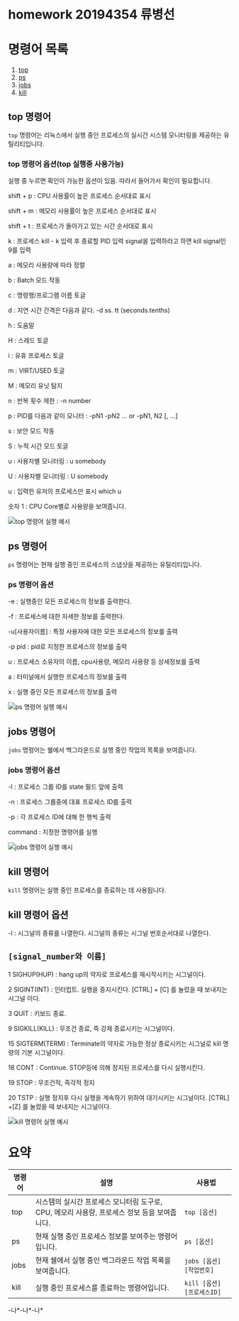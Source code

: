 # homework 20194354 류병선


# 명령어 목록


1. [top](https://terms.naver.com/entry.naver?docId=4125861&cid=59321&categoryId=59321 "top 명령어설명")
2. [ps](https://terms.naver.com/entry.naver?docId=4125773&cid=59321&categoryId=59321 "ps 명령어설명")
3. [jobs](https://terms.naver.com/entry.naver?docId=4125682&cid=59321&categoryId=59321 "jobs 명령어설명")
4. [kill](https://terms.naver.com/entry.naver?docId=4125687&cid=59321&categoryId=59321 "kill 명령어설명")

## top 명령어

`top` 명령어는 리눅스에서 실행 중인 프로세스의 실시간 시스템 모니터링을 제공하는 유틸리티입니다.
### top 명령어 옵션(top 실행중 사용가능)

실행 중 누르면 확인이 가능한 옵션이 있음. 따라서 들어가서 확인이 필요합니다.

shift + p : CPU 사용률이 높은 프로세스 순서대로 표시

shift + m : 메모리 사용률이 높은 프로세스 순서대로 표시

shift + t : 프로세스가 돌아가고 있는 시간 순서대로 표시

k : 프로세스  kill  - k 입력 후 종료할 PID 입력 signal을 입력하라고 하면 kill signal인 9를 입력

a : 메모리 사용량에 따라 정렬

b : Batch 모드 작동

c : 명령행/프로그램 이름 토글

d : 지연 시간 간격은 다음과 같다. -d ss. tt (seconds.tenths)

h : 도움말 

H : 스레드 토글

i : 유휴 프로세스 토글

m : VIRT/USED 토글

M : 메모리 유닛 탐지

n : 반복 횟수 제한 : -n number

p : PID를 다음과 같이 모니터 : -pN1 -pN2 ... or -pN1, N2 [, ...] 

s : 보안 모드 작동

S : 누적 시간 모드 토글

u : 사용자별 모니터링 : u somebody

U : 사용자별 모니터링 : U somebody

u : 입력한 유저의 프로세스만 표시  which u

숫자 1 : CPU Core별로 사용량을 보여줍니다.

![top 명령어 실행 예시](https://search.pstatic.net/common/?src=http%3A%2F%2Fblogfiles.naver.net%2FMjAyMzA0MjVfMjY4%2FMDAxNjgyNDAxMTUzNjQ1.olRPpoZvIcqkn2Oyigqjm3QVCxOKYVv6KO3eFmSGrXEg.hI6AEufHwEkYucJvILBxce4xK-ZLgc-XfLcj5KF0Jl8g.PNG.ks06891%2Fimage.png&type=sc960_832)


## ps 명령어

`ps` 명령어는 현재 실행 중인 프로세스의 스냅샷을 제공하는 유틸리티입니다.

### ps 명령어 옵션

-e : 실행중인 모든 프로세스의 정보를 출력한다.

-f : 프로세스에 대한 자세한 정보를 출력한다.

-u[사용자이름] : 특정 사용자에 대한 모든 프로세스의 정보를 출력

-p pid : pid로 지정한 프로세스의 정보를 출력

u : 프로세스 소유자의 이름, cpu사용량, 메모리 사용량 등 상세정보를 출력

a : 터미널에서 실행한 프로세스의 정보를 출력

x : 실행 중인 모든 프로세스의 정보를 출력


![ps 명령어 실행 예시](https://postfiles.pstatic.net/MjAyMzA0MjVfMjYy/MDAxNjgyNDAxMjc3MTg5.ASKz50XPaVyJN4Tkbggd6rWF0GTi8ym3i5fUttwNrlcg.8CXEJriTwkayowJe98UvV76e6DzN5eblpI-Jdr2LO8Yg.PNG.ks06891/image.png?type=w966)



## jobs 명령어

`jobs` 명령어는 쉘에서 백그라운드로 실행 중인 작업의 목록을 보여줍니다.

### jobs 명령어 옵션

-l : 프로세스 그룹 ID를 state 필드 앞에 출력

-n : 프로세스 그룹중에 대표 프로세스 ID를 출력

-p : 각 프로세스 ID에 대해 한 행씩 출력

command : 지정한 명령어를 실행


![jobs 명령어 실행 예시](https://search.pstatic.net/common/?src=http%3A%2F%2Fblogfiles.naver.net%2FMjAyMjA0MTFfMTMx%2FMDAxNjQ5NjYxNDIwNDMw.zWyMG7HEtmWIk2M0ghXpIaz7ixttnpWoS6VhB2x51Ksg.nSq7OTgHjN9nWn6-MxrydsGNY-sBSSMDskgRJGDzxF0g.JPEG.mcoding777%2F9.JPG&type=sc960_832)



## kill 명령어

`kill` 명령어는 실행 중인 프로세스를 종료하는 데 사용됩니다.

## kill 명령어 옵션

-l : 시그널의 종류를 나열한다. 시그널의 종류는 시그널 번호순서대로 나열한다.

## `[signal_number와 이름]`

1 SIGHUP(HUP) : hang up의 약자로 프로세스를 재시작시키는 시그널이다.

2 SIGINT(INT) : 인터럽트. 실행을 중지시킨다. [CTRL] + [C] 를 눌렀을 때 보내지는 시그널
이다.

3 QUIT : 키보드 종료. 

9 SIGKILL(KILL) : 무조건 종료, 즉 강제 종료시키는 시그널이다.

15 SIGTERM(TERM) : Terminate의 약자로 가능한 정상 종료시키는 시그널로 kill 명령의 기본
시그널이다.

18 CONT : Continue. STOP등에 의해 정지된 프로세스를 다시 실행시킨다.

19 STOP : 무조건적, 즉각적 정지

20 TSTP : 실행 정지후 다시 실행을 계속하기 위하여 대기시키는 시그널이다. [CTRL] +[Z] 를 
눌렀을 때 보내지는 시그널이다.


![kill 명령어 실행 예시](https://postfiles.pstatic.net/MjAyMjA0MTFfMTMx/MDAxNjQ5NjYxNDIwNDMw.zWyMG7HEtmWIk2M0ghXpIaz7ixttnpWoS6VhB2x51Ksg.nSq7OTgHjN9nWn6-MxrydsGNY-sBSSMDskgRJGDzxF0g.JPEG.mcoding777/SE-d9c0a84d-1e3b-4a51-99e9-bfec65cc472a.jpg?type=w966)

# 요약

| 명령어 | 설명 | 사용법 |
|--------|------|--------|
| top | 시스템의 실시간 프로세스 모니터링 도구로, CPU, 메모리 사용량, 프로세스 정보 등을 보여줍니다. | `top [옵션]` |
| ps | 현재 실행 중인 프로세스 정보를 보여주는 명령어입니다. | `ps [옵션]` |
| jobs | 현재 쉘에서 실행 중인 백그라운드 작업 목록을 보여줍니다. | `jobs [옵션] [작업번호]` |
| kill | 실행 중인 프로세스를 종료하는 명령어입니다. | `kill [옵션] [프로세스ID]` | 

-나*-나*-나* 
